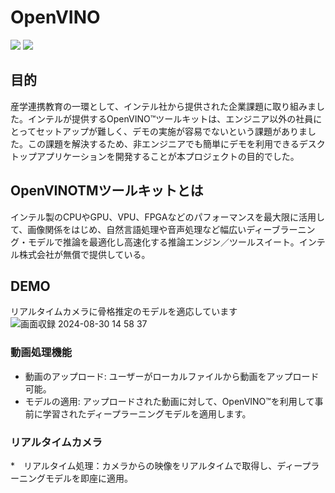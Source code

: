 # OpenVINO
<img src="https://img.shields.io/badge/-Python-ffff00.svg?logo=python&style=plastic">
<img src="https://img.shields.io/badge/-Tkinter-3776AB.svg?logo=&style=plastic">


## 目的
産学連携教育の一環として、インテル社から提供された企業課題に取り組みました。インテルが提供するOpenVINO™ツールキットは、エンジニア以外の社員にとってセットアップが難しく、デモの実施が容易でないという課題がありました。この課題を解決するため、非エンジニアでも簡単にデモを利用できるデスクトップアプリケーションを開発することが本プロジェクトの目的でした。

## OpenVINOTMツールキットとは
インテル製のCPUやGPU、VPU、FPGAなどのパフォーマンスを最大限に活用して、画像関係をはじめ、自然言語処理や音声処理など幅広いディーブラーニング・モデルで推論を最適化し高速化する推論エンジン／ツールスイート。インテル株式会社が無償で提供している。

## DEMO
リアルタイムカメラに骨格推定のモデルを適応しています
![画面収録 2024-08-30 14 58 37](https://github.com/user-attachments/assets/fcf8cd81-7d12-40c6-99b1-abe393064bda)


### 動画処理機能
* 動画のアップロード: ユーザーがローカルファイルから動画をアップロード可能。
* モデルの適用: アップロードされた動画に対して、OpenVINO™を利用して事前に学習されたディープラーニングモデルを適用します。

### リアルタイムカメラ
*　リアルタイム処理：カメラからの映像をリアルタイムで取得し、ディープラーニングモデルを即座に適用。






